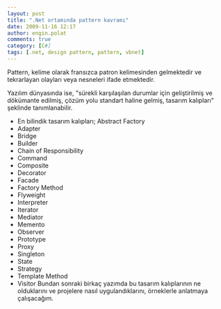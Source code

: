 ```yaml
---
layout: post
title: ".Net ortamında pattern kavramı"
date: 2009-11-16 12:17
author: engin.polat
comments: true
category: [C#]
tags: [.net, design pattern, pattern, vbnet]
---
```

Pattern, kelime olarak fransızca patron kelimesinden gelmektedir ve tekrarlayan olayları veya nesneleri ifade etmektedir.

Yazılım dünyasında ise, "sürekli karşılaşılan durumlar için geliştirilmiş ve dökümante edilmiş, çözüm yolu standart haline gelmiş, tasarım kalıpları" şeklinde tanımlanabilir.


*   En bilindik tasarım kalıpları;
	Abstract Factory
*   Adapter
*   Bridge
*   Builder
*   Chain of Responsibility
*   Command
*   Composite
*   Decorator
*   Facade
*   Factory Method
*   Flyweight
*   Interpreter
*   Iterator
*   Mediator
*   Memento
*   Observer
*   Prototype
*   Proxy
*   Singleton
*   State
*   Strategy
*   Template Method
*   Visitor
Bundan sonraki birkaç yazımda bu tasarım kalıplarının ne olduklarını ve projelere nasıl uygulandıklarını, örneklerle anlatmaya çalışacağım.


